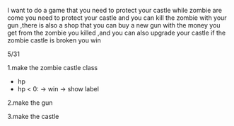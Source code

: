 I want to do a game that you need to protect your castle while zombie are come
you need to protect your castle and you can kill the zombie with your gun
,there is also a shop that you can buy a new gun with the money you get from the zombie you killed
,and you can also upgrade your castle if the zombie castle is broken you win




5/31        

1.make the zombie castle class
 - hp
 - hp < 0: -> win -> show label

2.make the gun

3.make the castle